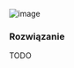 
![image](https://user-images.githubusercontent.com/11476062/62821396-75e43000-bb74-11e9-82d7-74a36f4654d4.png)
### Rozwiązanie 
TODO

